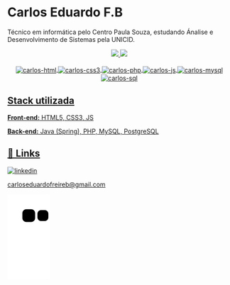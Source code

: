 
# Carlos Eduardo F.B

Técnico em informática pelo Centro Paula Souza, estudando Ánalise e Desenvolvimento de Sistemas pela UNICID.

<div align="center">
  <a href="https://github.com/carlossfb">
  <link rel="stylesheet" href="https://cdn.jsdelivr.net/gh/devicons/devicon@v2.15.1/devicon.min.css" />
  <img height="180em" src="https://github-readme-stats.vercel.app/api?username=carlossfb&show_icons=true&theme=dracula&include_all_commits=true&count_private=true"/>
  <img height="180em" src="https://github-readme-stats.vercel.app/api/top-langs/?username=carlossfb&layout=compact&langs_count=7&theme=dracula"/>
</div>

<div align="center"><br>
  <img align="center" alt="carlos-html" src="https://cdn.jsdelivr.net/gh/devicons/devicon/icons/html5/html5-original-wordmark.svg" width='40em'/> 
  <img align="center" alt="carlos-css3" src="https://cdn.jsdelivr.net/gh/devicons/devicon/icons/css3/css3-original-wordmark.svg"  width='40em'/>
  <img align="center" alt="carlos-php" src="https://cdn.jsdelivr.net/gh/devicons/devicon/icons/php/php-original.svg" width='40em'/>
  <img align="center" alt="carlos-js" src="https://cdn.jsdelivr.net/gh/devicons/devicon/icons/javascript/javascript-original.svg" width='40em'/>
  <img align="center" alt="carlos-mysql" src="https://cdn.jsdelivr.net/gh/devicons/devicon/icons/mysql/mysql-original-wordmark.svg" width='50em'/>
  <img align="center" alt="carlos-sql" src="https://cdn.jsdelivr.net/gh/devicons/devicon/icons/microsoftsqlserver/microsoftsqlserver-plain-wordmark.svg" width='50em'/>
</div>

## Stack utilizada

**Front-end:** HTML5, CSS3, JS

**Back-end:** Java (Spring), PHP, MySQL, PostgreSQL

## 🔗 Links
[![linkedin](https://img.shields.io/badge/linkedin-0A66C2?style=for-the-badge&logo=linkedin&logoColor=white)](https://www.linkedin.com/in/carlossfb/) 

carloseduardofreireb@gmail.com


 ![snake gif](https://github.com/carlossfb/carlossfb/blob/output/github-contribution-grid-snake.svg)
